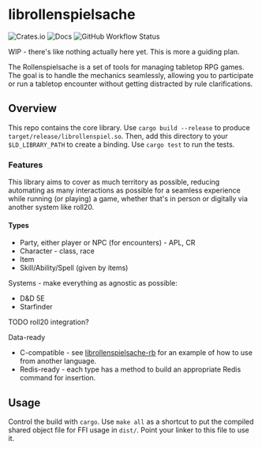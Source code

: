 # librollenspielsache

![Crates.io](https://img.shields.io/crates/d/librollenspielsache)
![Docs](https://docs.rs/librollenspielsache/badge.svg)
![GitHub Workflow Status](https://img.shields.io/github/workflow/status/deciduously/librollenspielsache/Rust)

WIP - there's like nothing actually here yet.  This is more a guiding plan.

The Rollenspielsache is a set of tools for managing tabletop RPG games.  The goal is to handle the mechanics seamlessly, allowing you to participate or run a tabletop encounter without getting distracted by rule clarifications.

## Overview

This repo contains the core library.  Use `cargo build --release` to produce `target/release/librollenspiel.so`.  Then, add this directory to your `$LD_LIBRARY_PATH` to create a binding.  Use `cargo test` to run the tests.

### Features

This library aims to cover as much territory as possible, reducing automating as many interactions as possible for a seamless experience while running (or playing) a game, whether that's in person or digitally via another system like roll20.

#### Types

* Party, either player or NPC (for encounters) - APL, CR
* Character - class, race
* Item
* Skill/Ability/Spell (given by items)

Systems - make everything as agnostic as possible:

* D&D 5E
* Starfinder

TODO roll20 integration?

Data-ready

* C-compatible - see [librollenspielsache-rb](https://github.com/deciduously/librollenspielsache-rb) for an example of how to use from another language.
* Redis-ready - each type has a method to build an appropriate Redis command for insertion.

## Usage

Control the build with `cargo`.  Use `make all` as a shortcut to put the compiled shared object file for FFI usage in `dist/`.  Point your linker to this file to use it.
